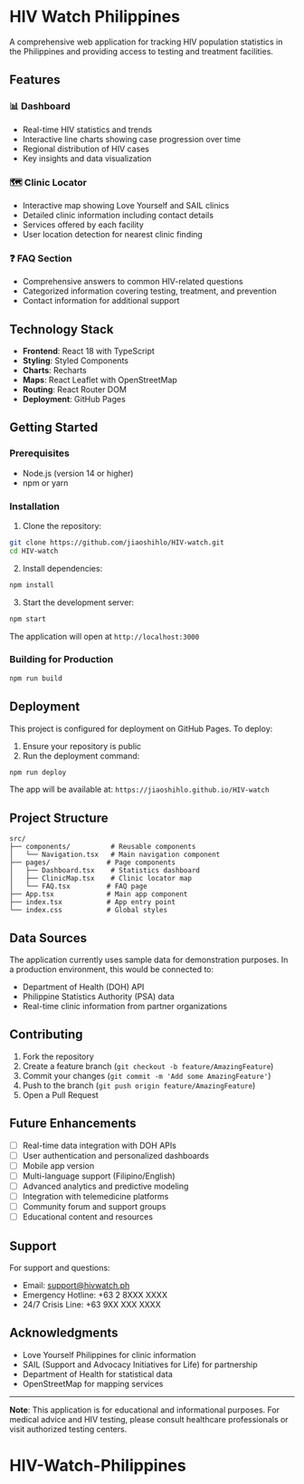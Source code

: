 # HIV Watch Philippines

A comprehensive web application for tracking HIV population statistics in the Philippines and providing access to testing and treatment facilities.

## Features

### 📊 Dashboard

- Real-time HIV statistics and trends
- Interactive line charts showing case progression over time
- Regional distribution of HIV cases
- Key insights and data visualization

### 🗺️ Clinic Locator

- Interactive map showing Love Yourself and SAIL clinics
- Detailed clinic information including contact details
- Services offered by each facility
- User location detection for nearest clinic finding

### ❓ FAQ Section

- Comprehensive answers to common HIV-related questions
- Categorized information covering testing, treatment, and prevention
- Contact information for additional support

## Technology Stack

- **Frontend**: React 18 with TypeScript
- **Styling**: Styled Components
- **Charts**: Recharts
- **Maps**: React Leaflet with OpenStreetMap
- **Routing**: React Router DOM
- **Deployment**: GitHub Pages

## Getting Started

### Prerequisites

- Node.js (version 14 or higher)
- npm or yarn

### Installation

1. Clone the repository:

```bash
git clone https://github.com/jiaoshihlo/HIV-watch.git
cd HIV-watch
```

2. Install dependencies:

```bash
npm install
```

3. Start the development server:

```bash
npm start
```

The application will open at `http://localhost:3000`

### Building for Production

```bash
npm run build
```

## Deployment

This project is configured for deployment on GitHub Pages. To deploy:

1. Ensure your repository is public
2. Run the deployment command:

```bash
npm run deploy
```

The app will be available at: `https://jiaoshihlo.github.io/HIV-watch`

## Project Structure

```
src/
├── components/          # Reusable components
│   └── Navigation.tsx   # Main navigation component
├── pages/              # Page components
│   ├── Dashboard.tsx    # Statistics dashboard
│   ├── ClinicMap.tsx    # Clinic locator map
│   └── FAQ.tsx         # FAQ page
├── App.tsx             # Main app component
├── index.tsx           # App entry point
└── index.css           # Global styles
```

## Data Sources

The application currently uses sample data for demonstration purposes. In a production environment, this would be connected to:

- Department of Health (DOH) API
- Philippine Statistics Authority (PSA) data
- Real-time clinic information from partner organizations

## Contributing

1. Fork the repository
2. Create a feature branch (`git checkout -b feature/AmazingFeature`)
3. Commit your changes (`git commit -m 'Add some AmazingFeature'`)
4. Push to the branch (`git push origin feature/AmazingFeature`)
5. Open a Pull Request

## Future Enhancements

- [ ] Real-time data integration with DOH APIs
- [ ] User authentication and personalized dashboards
- [ ] Mobile app version
- [ ] Multi-language support (Filipino/English)
- [ ] Advanced analytics and predictive modeling
- [ ] Integration with telemedicine platforms
- [ ] Community forum and support groups
- [ ] Educational content and resources

## Support

For support and questions:

- Email: support@hivwatch.ph
- Emergency Hotline: +63 2 8XXX XXXX
- 24/7 Crisis Line: +63 9XX XXX XXXX

## Acknowledgments

- Love Yourself Philippines for clinic information
- SAIL (Support and Advocacy Initiatives for Life) for partnership
- Department of Health for statistical data
- OpenStreetMap for mapping services

---

**Note**: This application is for educational and informational purposes. For medical advice and HIV testing, please consult healthcare professionals or visit authorized testing centers.
# HIV-Watch-Philippines
